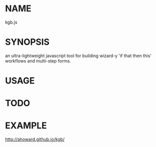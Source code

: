 NAME
====

kgb.js

SYNOPSIS
========

an ultra-lightweight javascript tool for building wizard-y 'if that then this' workflows and multi-step forms.

USAGE
=====

# TODO


EXAMPLE
=======

http://ahoward.github.io/kgb/

